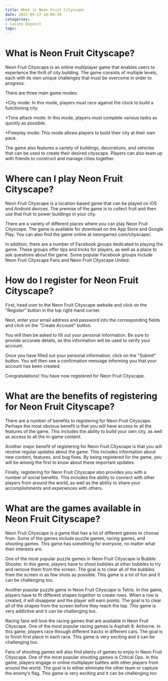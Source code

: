 ```yaml
---
title: What is Neon Fruit Cityscape
date: 2022-09-27 18:09:39
categories:
- Casino Deposit
tags:
---
```



#  What is Neon Fruit Cityscape?

Neon Fruit Cityscape is an online multiplayer game that enables users to experience the thrill of city building. The game consists of multiple levels, each with its own unique challenges that must be overcome in order to progress.

There are three main game modes:

*City mode: In this mode, players must race against the clock to build a functioning city.

*Time attack mode: In this mode, players must complete various tasks as quickly as possible.

*Freeplay mode: This mode allows players to build their city at their own pace.

The game also features a variety of buildings, decorations, and vehicles that can be used to create their desired cityscape. Players can also team up with friends to construct and manage cities together.

#  Where can I play Neon Fruit Cityscape?

Neon Fruit Cityscape is a location-based game that can be played on iOS and Android devices. The premise of the game is to collect fruit and then use that fruit to power buildings in your city.

There are a variety of different places where you can play Neon Fruit Cityscape. The game is available for download on the App Store and Google Play. You can also find the game online at neongamez.com/cityscape/.

In addition, there are a number of Facebook groups dedicated to playing the game. These groups offer tips and tricks for players, as well as a place to ask questions about the game. Some popular Facebook groups include Neon Fruit Cityscape Fans and Neon Fruit Cityscape United.

#  How do I register for Neon Fruit Cityscape?

First, head over to the Neon Fruit Cityscape website and click on the "Register" button in the top right-hand corner.

Next, enter your email address and password into the corresponding fields and click on the "Create Account" button.

You will then be asked to fill out your personal information. Be sure to provide accurate details, as this information will be used to verify your account.

Once you have filled out your personal information, click on the "Submit" button. You will then see a confirmation message informing you that your account has been created.

Congratulations! You have now registered for Neon Fruit Cityscape.

#  What are the benefits of registering for Neon Fruit Cityscape?

There are a number of benefits to registering for Neon Fruit Cityscape. Perhaps the most obvious benefit is that you will have access to all the features of the game. This includes the ability to build your own city, as well as access to all the in-game content.

Another major benefit of registering for Neon Fruit Cityscape is that you will receive regular updates about the game. This includes information about new content, features, and bug fixes. By being registered for the game, you will be among the first to know about these important updates.

Finally, registering for Neon Fruit Cityscape also provides you with a number of social benefits. This includes the ability to connect with other players from around the world, as well as the ability to share your accomplishments and experiences with others.

#  What are the games available in Neon Fruit Cityscape?

Neon Fruit Cityscape is a game that has a lot of different games to choose from. Some of the games include puzzle games, racing games, and shooting games. This game has something for everyone, no matter what their interests are.

One of the most popular puzzle games in Neon Fruit Cityscape is Bubble Shooter. In this game, players have to shoot bubbles at other bubbles to try and remove them from the screen. The goal is to clear all of the bubbles from the screen in as few shots as possible. This game is a lot of fun and it can be challenging too.

Another popular puzzle game in Neon Fruit Cityscape is Tetris. In this game, players have to fit different shapes together to create rows. When a row is created, it will disappear and the player will earn points. The goal is to clear all of the shapes from the screen before they reach the top. This game is very addictive and it can be challenging too.

Racing fans will love the racing games that are available in Neon Fruit Cityscape. One of the most popular racing games is Asphalt 8: Airborne. In this game, players race through different tracks in different cars. The goal is to finish first place in each race. This game is very exciting and it can be challenging too.

Fans of shooting games will also find plenty of games to enjoy in Neon Fruit Cityscape. One of the most popular shooting games is Critical Ops. In this game, players engage in online multiplayer battles with other players from around the world. The goal is to either eliminate the other team or capture the enemy’s flag. This game is very exciting and it can be challenging too